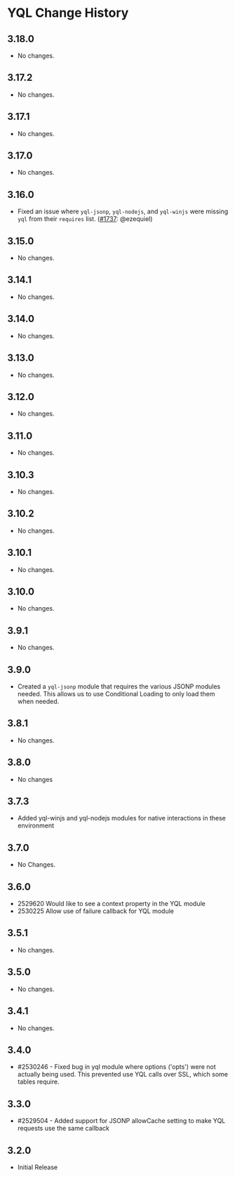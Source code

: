 YQL Change History
==================

3.18.0
------

* No changes.

3.17.2
------

* No changes.

3.17.1
------

* No changes.

3.17.0
------

* No changes.

3.16.0
------

* Fixed an issue where `yql-jsonp`, `yql-nodejs`, and `yql-winjs` were missing `yql`
  from their `requires` list. ([#1737][]: @ezequiel)

[#1737]: https://github.com/yui/yui3/issues/1737

3.15.0
------

* No changes.

3.14.1
------

* No changes.

3.14.0
------

* No changes.

3.13.0
------

* No changes.

3.12.0
------

* No changes.

3.11.0
------

* No changes.

3.10.3
------

* No changes.

3.10.2
------

* No changes.

3.10.1
------

* No changes.

3.10.0
------

* No changes.

3.9.1
-----

* No changes.

3.9.0
-----

* Created a `yql-jsonp` module that requires the various JSONP modules needed. This allows us to use Conditional Loading
to only load them when needed.

3.8.1
-----

* No changes.

3.8.0
-----

* No changes

3.7.3
-----

* Added yql-winjs and yql-nodejs modules for native interactions in these environment

3.7.0
-----

* No Changes.

3.6.0
-----

* 2529620 Would like to see a context property in the YQL module
* 2530225 Allow use of failure callback for YQL module


3.5.1
-----

  * No changes.

3.5.0
-----

  * No changes.

3.4.1
-----

  * No changes.

3.4.0
-----

  * #2530246 - Fixed bug in yql module where options ('opts') were not actually being used.  This prevented use YQL calls over SSL, which some tables require.

3.3.0
-----

  * #2529504 - Added support for JSONP allowCache setting to make YQL requests use the same callback

3.2.0
-----

  * Initial Release
